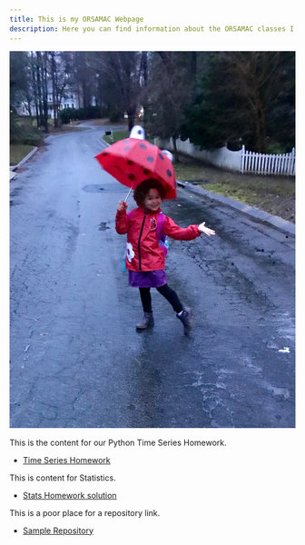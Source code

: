 ```yaml
---
title: This is my ORSAMAC Webpage
description: Here you can find information about the ORSAMAC classes I teach.
---
```


![My Picture](/pics/T.jpg)

This is the content for our Python Time Series Homework.
- [Time Series Homework](/Timeseries/index.md)

This is content for Statistics.
- [Stats Homework solution](/Statistics/index.md)

This is a poor place for a repository link.
- [Sample Repository](https://github.com/bmarlin96/sample)
